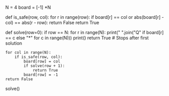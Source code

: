 N = 4
board = [-1] *N

def is_safe(row, col):
    for r in range(row):
        if board[r] == col or abs(board[r] - col) == abs(r - row):
            return False
    return True

def solve(row=0):
    if row == N:
        for r in range(N):
            print(" ".join("Q" if board[r] == c else "*" for c in range(N)))
        print()
        return True  # Stops after first solution

    for col in range(N):
        if is_safe(row, col):
            board[row] = col
            if solve(row + 1):
                return True
            board[row] = -1
    return False

solve()
